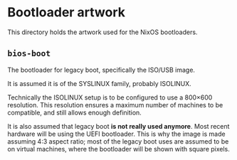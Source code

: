 Bootloader artwork
==================

This directory holds the artwork used for the NixOS bootloaders.

`bios-boot`
-----------

The bootloader for legacy boot, specifically the ISO/USB image.

It is assumed it is of the SYSLINUX family, probably ISOLINUX.

Technically the ISOLINUX setup is to be configured to use a 800×600 resolution.
This resolution ensures a maximum number of machines to be compatible, and
still allows enough definition.

It is also assumed that legacy boot **is not really used anymore**. Most recent
hardware will be using the UEFI bootloader. This is why the image is made
assuming 4:3 aspect ratio; most of the legacy boot uses are assumed to be on
virtual machines, where the bootloader will be shown with square pixels.
